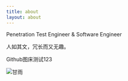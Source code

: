 ```yaml
---
title: about
layout: about
---
```

Penetration Test Engineer & Software Engineer

人如其文，冗长而又无趣。

Github图床测试123

![甘雨](https://raw.githubusercontent.com/moekylin/Moekylin.github.io/img/%E7%94%98%E9%9B%A8.jpeg)